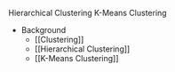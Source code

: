 Hierarchical Clustering
K-Means Clustering

- Background
	- [[Clustering]]
	- [[Hierarchical Clustering]]
	- [[K-Means Clustering]]